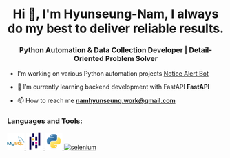 <h1 align="center">Hi 👋, I'm Hyunseung-Nam,
  I always do my best to deliver reliable results.</h1>
<h3 align="center">Python Automation & Data Collection Developer | Detail-Oriented Problem Solver</h3>

- I'm working on various Python automation projects [Notice Alert Bot](https://github.com/Hyunseung-Nam/notice-alert-bot.git)

- 🌱 I’m currently learning backend development with FastAPI **FastAPI**

- 📫 How to reach me **namhyunseung.work@gmail.com**

<h3 align="left">Languages and Tools:</h3>
<p align="left"> <a href="https://www.mysql.com/" target="_blank" rel="noreferrer"> <img src="https://raw.githubusercontent.com/devicons/devicon/master/icons/mysql/mysql-original-wordmark.svg" alt="mysql" width="40" height="40"/> </a> <a href="https://pandas.pydata.org/" target="_blank" rel="noreferrer"> <img src="https://raw.githubusercontent.com/devicons/devicon/2ae2a900d2f041da66e950e4d48052658d850630/icons/pandas/pandas-original.svg" alt="pandas" width="40" height="40"/> </a> <a href="https://www.python.org" target="_blank" rel="noreferrer"> <img src="https://raw.githubusercontent.com/devicons/devicon/master/icons/python/python-original.svg" alt="python" width="40" height="40"/> </a> <a href="https://www.selenium.dev" target="_blank" rel="noreferrer"> <img src="https://raw.githubusercontent.com/detain/svg-logos/780f25886640cef088af994181646db2f6b1a3f8/svg/selenium-logo.svg" alt="selenium" width="40" height="40"/> </a> </p>
